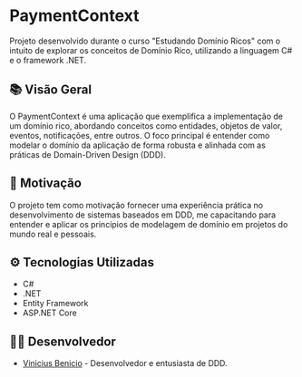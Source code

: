 # PaymentContext

Projeto desenvolvido durante o curso "Estudando Domínio Ricos" com o intuito de explorar os conceitos de Domínio Rico, utilizando a linguagem C# e o framework .NET.

## 📚 Visão Geral

O PaymentContext é uma aplicação que exemplifica a implementação de um domínio rico, abordando conceitos como entidades, objetos de valor, eventos, notificações, entre outros. O foco principal é entender como modelar o domínio da aplicação de forma robusta e alinhada com as práticas de Domain-Driven Design (DDD).

## 🚀 Motivação

O projeto tem como motivação fornecer uma experiência prática no desenvolvimento de sistemas baseados em DDD, me capacitando para entender e aplicar os princípios de modelagem de domínio em projetos do mundo real e pessoais.


## ⚙️ Tecnologias Utilizadas

- C#
- .NET
- Entity Framework
- ASP.NET Core



## 👨‍💻 Desenvolvedor

- [Vinicius Benicio](https://github.com/viniciusbenicio) - Desenvolvedor e entusiasta de DDD.
